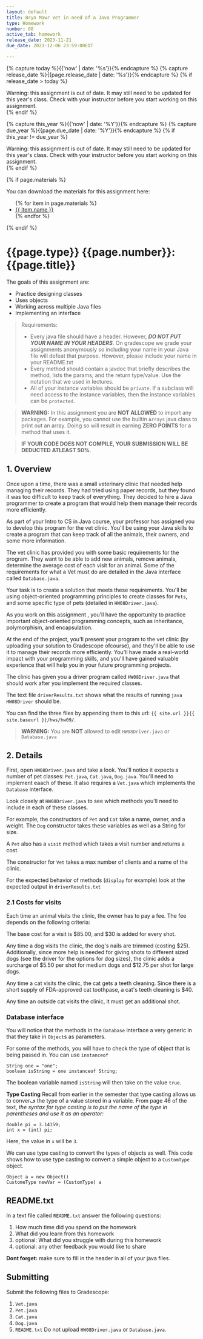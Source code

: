 ```yaml
---
layout: default
title: Bryn Mawr Vet in need of a Java Programmer
type: Homework
number: 08
active_tab: homework
release_date: 2023-11-21
due_date: 2023-12-06 23:59:00EDT

---
```


<!-- Check whether the assignment is ready to release -->
{% capture today %}{{'now' | date: '%s'}}{% endcapture %}
{% capture release_date %}{{page.release_date | date: '%s'}}{% endcapture %}
{% if release_date > today %} 
<div class="alert alert-danger">
Warning: this assignment is out of date.  It may still need to be updated for this year's class.  Check with your instructor before you start working on this assignment.
</div>
{% endif %}
<!-- End of check whether the assignment is up to date -->


<!-- Check whether the assignment is up to date -->
{% capture this_year %}{{'now' | date: '%Y'}}{% endcapture %}
{% capture due_year %}{{page.due_date | date: '%Y'}}{% endcapture %}
{% if this_year != due_year %} 
<div class="alert alert-danger">
Warning: this assignment is out of date.  It may still need to be updated for this year's class.  Check with your instructor before you start working on this assignment.
</div>
{% endif %}
<!-- End of check whether the assignment is up to date -->



{% if page.materials %}
<div class="alert alert-info">
You can download the materials for this assignment here:
<ul>
{% for item in page.materials %}
<li><a href="{{item.url}}">{{ item.name }}</a></li>
{% endfor %}
</ul>


</div>
{% endif %}





{{page.type}} {{page.number}}: {{page.title}}
=============================================================

The goals of this assignment are:

- Practice designing classes
- Uses objects
- Working across multiple Java files
- Implementing an interface


> Requirements:
> 
> - Every java file should have a header. However, ***DO NOT PUT YOUR NAME IN YOUR HEADERS***. On gradescope we grade your assignments anonymously so including your name in your Java file will defeat that purpose. However, please include your name in your README.txt
> - Every method should contain a javdoc that briefly describes the method, lists the params, and the return type/value. Use the notation that we used in lectures.
> - All of your instance variables should be `private`. If a subclass will need access to the instance variables, then the instance variables can be `protected`.


> **WARNING:** In this assignment you are **NOT ALLOWED** to import any packages. For example, you cannot use the builtin `Arrays` java class to print out an array. Doing so will result in earning **ZERO POINTS** for a method that uses it.

> **IF YOUR CODE DOES NOT COMPILE, YOUR SUBMISSION WILL BE DEDUCTED ATLEAST 50%**. 

## 1. Overview

Once upon a time, there was a small veterinary clinic that needed help managing their records. They had tried using paper records, but they found it was too difficult to keep track of everything. They decided to hire a Java programmer to create a program that would help them manage their records more efficiently.

As part of your Intro to CS in Java course, your professor has assigned you to develop this program for the vet clinic. You'll be using your Java skills to create a program that can keep track of all the animals, their owners, and some more information.

The vet clinic has provided you with some basic requirements for the program. They want to be able to add new animals, remove animals, determine the average cost of each visit for an animal. Some of the requirements for what a Vet must do are detailed in the Java interface called `Database.java`.


Your task is to create a solution that meets these requirements. You'll be using object-oriented programming principles to create classes for `Pets`, and some specific type of pets (detailed in `HW08Driver.java`).

As you work on this assignment , you'll have the opportunity to practice important object-oriented programming concepts, such as inheritance, polymorphism, and encapsulation. 

At the end of the project, you'll present your program to the vet clinic (by uploading your solution to Gradescope ofcourse), and they'll be able to use it to manage their records more efficiently. You'll have made a real-world impact with your programming skills, and you'll have gained valuable experience that will help you in your future programming projects.

The clinic has given you a driver program called `HW08Driver.java` that should work after you implement the required classes.

The text file `driverResults.txt` shows what the results of running `java HW08Driver` should be.

You can find the three files by appending them to 
this url: `{{ site.url }}{{ site.baseurl }}/hws/hw09/`.

> **WARNING:** You are **NOT** allowed to edit `HW08Driver.java` or `Database.java` 

## 2. Details

First, open `HW08Driver.java` and take a look. You'll notice it expects a number of pet classes: `Pet.java`, `Cat.java`, `Dog.java`. You'll need to implement eaach of these.
It also requires a `Vet.java` which implements the `Database` interface.  

Look closely at `HW08Driver.java` to see which methods you'll need to include in each of these classes. 

For example, the constructors of `Pet` and `Cat` take a name, owner, and a weight.  The `Dog` constructor takes these variables as well as a String for size. 

A `Pet` also has a `visit` method which takes a visit number and returns a cost.

The constructor for `Vet` takes a max number of clients and a name of the clinic. 

For the expected behavior of methods (`display` for example) look at the expected output in `driverResults.txt`

### 2.1 Costs for visits

Each time an animal visits the clinic, the owner has to pay a fee. The fee depends on the following criteria:

The base cost for a visit is \$85.00, and \$30 is added for every shot.

Any time a dog visits the clinic, 
the dog's nails are trimmed (costing \$25). Additionally, since more help is needed for giving shots to different sized dogs (see the driver for the options for dog sizes), the clinic adds a surcharge of \$5.50 per shot for medium dogs and \$12.75 per shot for large dogs.

Any time a cat visits the clinic, the cat gets a teeth cleaning. Since there is a short supply of FDA-approved cat toothpase, a cat's teeth cleaning is \$40.

Any time an outside cat visits the clinic, it must get an additional shot.  

### Database interface

You will notice that the methods in the `Database` interface a very generic in that they take in `Object`s as parameters.

For some of the methods, you will have to check the type of object that is being passed in. You can use `instanceof` 

```
String one = "one";
boolean isString = one instanceof String;
```

The boolean variable named `isString` will then take on the value `true`.

**Type Casting**
Recall from earlier in the semester that type casting allows us to converف the type of a value stored in a variable.
From page 46 of the text, 
*the syntax for type casting is to put the name of the type in parentheses and
use it as an operator:*

```
double pi = 3.14159;
int x = (int) pi;
```
Here, the value in `x` will be `3`.

We can use type casting to convert the types of objects as well. This code shows how to use type casting to convert a simple object to a `CustomType` object.

```
Object a = new Object()
CustomeType newVar = (CustomType) a
```


## README.txt

In a text file called `README.txt` answer the following questions:

1. How much time did you spend on the homework
2. What did you learn from this homework
3. optional: What did you struggle with during this homework
4. optional: any other feedback you would like to share

**Dont forget:** make sure to fill in the header in all of your java files.

## Submitting

Submit the following files to Gradescope:
1. `Vet.java`
2. `Pet.java`
3. `Cat.java`
4. `Dog.java`
5. `README.txt`
Do not upload `HW08Driver.java` or `Database.java`.
